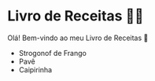 # Livro de Receitas :man_cook:



Olá! Bem-vindo ao meu Livro de Receitas :wave:

- Strogonof de Frango
- Pavê
- Caipirinha
